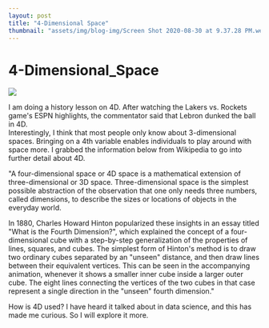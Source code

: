 ```yaml
---
layout: post
title: "4-Dimensional Space"
thumbnail: "assets/img/blog-img/Screen Shot 2020-08-30 at 9.37.28 PM.webp"
---
```


# 4-Dimensional_Space 

![]({{site.url}}{{site.baseurl}}/assets/img/blog-img/4D.gif?raw=true)

I am doing a history lesson on 4D.  After watching the Lakers vs. Rockets game's ESPN highlights, the commentator said that Lebron dunked the ball in 4D.  
Interestingly, I think that most people only know about 3-dimensional spaces.  Bringing on a 4th variable enables individuals to play around with space more.
I grabbed the information below from Wikipedia to go into further detail about 4D. 

"A four-dimensional space or 4D space is a mathematical extension of three-dimensional or 3D space. 
Three-dimensional space is the simplest possible abstraction of the observation that one only needs three numbers, called dimensions, to describe the 
sizes or locations of objects in the everyday world.

In 1880, Charles Howard Hinton popularized these insights in an essay titled "What is the Fourth Dimension?", which explained the concept of a four-dimensional 
cube with a step-by-step generalization of the properties of lines, squares, and cubes. The simplest form of Hinton's method is to draw two ordinary cubes separated by an "unseen" 
distance, and then draw lines between their equivalent vertices. This can be seen in the accompanying animation, whenever it shows 
a smaller inner cube inside a larger outer cube. The eight lines connecting the vertices of the two cubes in that case represent a single direction in the "unseen" fourth dimension."

How is 4D used?
I have heard it talked about in data science, and this has made me curious.  So I will explore it more.  

